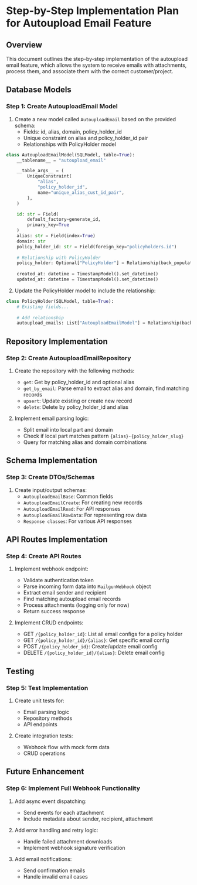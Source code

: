 # Step-by-Step Implementation Plan for Autoupload Email Feature

## Overview
This document outlines the step-by-step implementation of the autoupload email feature, which allows the system to receive emails with attachments, process them, and associate them with the correct customer/project.

## Database Models

### Step 1: Create AutouploadEmail Model
1. Create a new model called `AutouploadEmail` based on the provided schema:
   - Fields: id, alias, domain, policy_holder_id
   - Unique constraint on alias and policy_holder_id pair
   - Relationships with PolicyHolder model

```python
class AutouploadEmailModel(SQLModel, table=True):
    __tablename__ = "autoupload_email"

    __table_args__ = (
        UniqueConstraint(
            "alias",
            "policy_holder_id",
            name="unique_alias_cust_id_pair",
        ),
    )

    id: str = Field(
        default_factory=generate_id,
        primary_key=True
    )
    alias: str = Field(index=True)
    domain: str
    policy_holder_id: str = Field(foreign_key="policyholders.id")
    
    # Relationship with PolicyHolder
    policy_holder: Optional["PolicyHolder"] = Relationship(back_populates="autoupload_emails")
    
    created_at: datetime = TimestampModel().set_datetime()
    updated_at: datetime = TimestampModel().set_datetime()
```

2. Update the PolicyHolder model to include the relationship:
```python
class PolicyHolder(SQLModel, table=True):
    # Existing fields...
    
    # Add relationship
    autoupload_emails: List["AutouploadEmailModel"] = Relationship(back_populates="policy_holder")
```

## Repository Implementation

### Step 2: Create AutouploadEmailRepository

1. Create the repository with the following methods:
   - `get`: Get by policy_holder_id and optional alias
   - `get_by_email`: Parse email to extract alias and domain, find matching records
   - `upsert`: Update existing or create new record
   - `delete`: Delete by policy_holder_id and alias

2. Implement email parsing logic:
   - Split email into local part and domain
   - Check if local part matches pattern `{alias}-{policy_holder_slug}`
   - Query for matching alias and domain combinations

## Schema Implementation 

### Step 3: Create DTOs/Schemas

1. Create input/output schemas:
   - `AutouploadEmailBase`: Common fields
   - `AutouploadEmailCreate`: For creating new records
   - `AutouploadEmailRead`: For API responses
   - `AutouploadEmailRowData`: For representing row data
   - `Response classes`: For various API responses

## API Routes Implementation

### Step 4: Create API Routes

1. Implement webhook endpoint:
   - Validate authentication token
   - Parse incoming form data into `MailgunWebhook` object
   - Extract email sender and recipient
   - Find matching autoupload email records
   - Process attachments (logging only for now)
   - Return success response

2. Implement CRUD endpoints:
   - GET `/{policy_holder_id}`: List all email configs for a policy holder
   - GET `/{policy_holder_id}/{alias}`: Get specific email config
   - POST `/{policy_holder_id}`: Create/update email config
   - DELETE `/{policy_holder_id}/{alias}`: Delete email config

## Testing

### Step 5: Test Implementation

1. Create unit tests for:
   - Email parsing logic
   - Repository methods
   - API endpoints

2. Create integration tests:
   - Webhook flow with mock form data
   - CRUD operations

## Future Enhancement

### Step 6: Implement Full Webhook Functionality

1. Add async event dispatching:
   - Send events for each attachment
   - Include metadata about sender, recipient, attachment

2. Add error handling and retry logic:
   - Handle failed attachment downloads
   - Implement webhook signature verification

3. Add email notifications:
   - Send confirmation emails
   - Handle invalid email cases